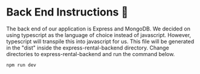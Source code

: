 
# Back End Instructions :open_book:

The back end of our application is Express and MongoDB. We decided on using typescript as the language of choice instead of javascript. However, typescript will transpile this into javascript for us. This file will be generated in the "dist" inside the express-rental-backend directory. Change directories to express-rental-backend and run the command below.

```sh
npm run dev
```